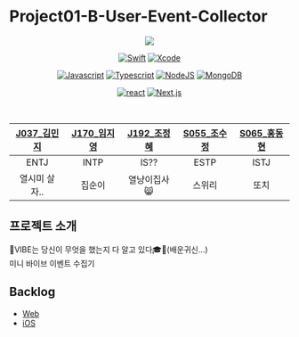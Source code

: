 # Project01-B-User-Event-Collector

<div align="center">

<img src="https://user-images.githubusercontent.com/34840140/99547830-5a183c80-29fb-11eb-8e43-2801eb2a013a.png"/>

[![Swift](https://img.shields.io/badge/swift-v5.3-orange?logo=swift)](https://developer.apple.com/kr/swift/) 
[![Xcode](https://img.shields.io/badge/xcode-v12.2-blue?logo=xcode)](https://developer.apple.com/kr/xcode/)

[![Javascript](https://img.shields.io/badge/javascript-ES6+-yellow?logo=javascript)](https://github.com/airbnb/javascript) 
[![Typescript](https://img.shields.io/badge/typescript-v4.0.3-white?logo=typescript)](https://www.typescriptlang.org/) 
[![NodeJS](https://img.shields.io/badge/node.js-v12.18.3-green?logo=node.js)](https://nodejs.org/ko/) 
[![MongoDB](https://img.shields.io/badge/mongodb-v3.2.9-green?logo=mongodb)](https://www.mongodb.com)

[![react](https://img.shields.io/badge/react-0.0-9cf?logo=react)](https://reactjs.org/) 
[![Next.js](https://img.shields.io/badge/Next.js-0.0-white?logo=next.js)](https://nextjs.org)

<br>

| [J037_김민지](https://github.com/mingd1023) | [J170_임지영](https://github.com/YimJiYoung) | [J192_조정혜](https://github.com/Jeonghae10) | [S055_조수정](https://github.com/sueaty) | [S065_홍동현](https://github.com/ttozzi) |
| :------: | :------: | :------: | :------: |:------: |
| ENTJ  | INTP  | IS??  | ESTP |ISTJ|
|열시미 살자..| 집순이 | 열냥이집사😸 | 스위리 |또치|

</div>


## 프로젝트 소개
👀VIBE는 당신이 무엇을 했는지 다 알고 있다🎓👻(배운귀신...) <br>
미니 바이브 이벤트 수집기




## Backlog
- [Web](https://docs.google.com/spreadsheets/d/1F5778afCy1NQ2k_w2ptoQKcUd2N8GLXiaUnMtA-8r-E/edit#gid=1386834576) 
- [iOS](https://docs.google.com/spreadsheets/d/1YikDKNPg306GduSiE8R5pG0no2bMmkgMyP4mHs4o4PM/edit#gid=1386834576)
